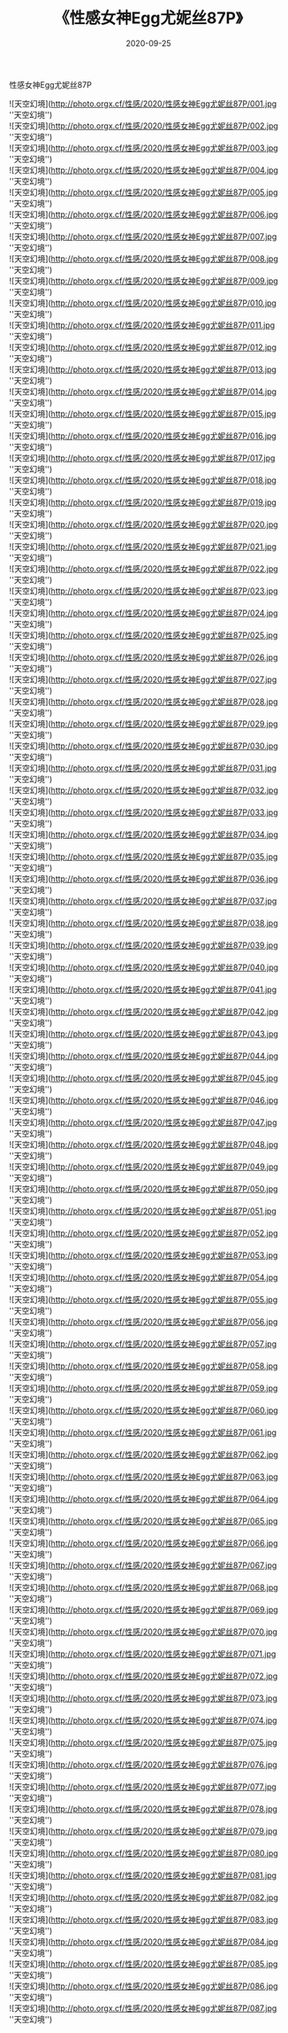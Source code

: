 ﻿---
layout: post
title: 《性感女神Egg尤妮丝87P》
date: 2020-09-25
img: http://photo.orgx.cf/性感/2020/性感女神Egg尤妮丝87P/000.jpg
tags: [美女,性感,泳衣]
---

性感女神Egg尤妮丝87P



![天空幻境](http://photo.orgx.cf/性感/2020/性感女神Egg尤妮丝87P/001.jpg ''天空幻境'')<br>
![天空幻境](http://photo.orgx.cf/性感/2020/性感女神Egg尤妮丝87P/002.jpg ''天空幻境'')<br>
![天空幻境](http://photo.orgx.cf/性感/2020/性感女神Egg尤妮丝87P/003.jpg ''天空幻境'')<br>
![天空幻境](http://photo.orgx.cf/性感/2020/性感女神Egg尤妮丝87P/004.jpg ''天空幻境'')<br>
![天空幻境](http://photo.orgx.cf/性感/2020/性感女神Egg尤妮丝87P/005.jpg ''天空幻境'')<br>
![天空幻境](http://photo.orgx.cf/性感/2020/性感女神Egg尤妮丝87P/006.jpg ''天空幻境'')<br>
![天空幻境](http://photo.orgx.cf/性感/2020/性感女神Egg尤妮丝87P/007.jpg ''天空幻境'')<br>
![天空幻境](http://photo.orgx.cf/性感/2020/性感女神Egg尤妮丝87P/008.jpg ''天空幻境'')<br>
![天空幻境](http://photo.orgx.cf/性感/2020/性感女神Egg尤妮丝87P/009.jpg ''天空幻境'')<br>
![天空幻境](http://photo.orgx.cf/性感/2020/性感女神Egg尤妮丝87P/010.jpg ''天空幻境'')<br>
![天空幻境](http://photo.orgx.cf/性感/2020/性感女神Egg尤妮丝87P/011.jpg ''天空幻境'')<br>
![天空幻境](http://photo.orgx.cf/性感/2020/性感女神Egg尤妮丝87P/012.jpg ''天空幻境'')<br>
![天空幻境](http://photo.orgx.cf/性感/2020/性感女神Egg尤妮丝87P/013.jpg ''天空幻境'')<br>
![天空幻境](http://photo.orgx.cf/性感/2020/性感女神Egg尤妮丝87P/014.jpg ''天空幻境'')<br>
![天空幻境](http://photo.orgx.cf/性感/2020/性感女神Egg尤妮丝87P/015.jpg ''天空幻境'')<br>
![天空幻境](http://photo.orgx.cf/性感/2020/性感女神Egg尤妮丝87P/016.jpg ''天空幻境'')<br>
![天空幻境](http://photo.orgx.cf/性感/2020/性感女神Egg尤妮丝87P/017.jpg ''天空幻境'')<br>
![天空幻境](http://photo.orgx.cf/性感/2020/性感女神Egg尤妮丝87P/018.jpg ''天空幻境'')<br>
![天空幻境](http://photo.orgx.cf/性感/2020/性感女神Egg尤妮丝87P/019.jpg ''天空幻境'')<br>
![天空幻境](http://photo.orgx.cf/性感/2020/性感女神Egg尤妮丝87P/020.jpg ''天空幻境'')<br>
![天空幻境](http://photo.orgx.cf/性感/2020/性感女神Egg尤妮丝87P/021.jpg ''天空幻境'')<br>
![天空幻境](http://photo.orgx.cf/性感/2020/性感女神Egg尤妮丝87P/022.jpg ''天空幻境'')<br>
![天空幻境](http://photo.orgx.cf/性感/2020/性感女神Egg尤妮丝87P/023.jpg ''天空幻境'')<br>
![天空幻境](http://photo.orgx.cf/性感/2020/性感女神Egg尤妮丝87P/024.jpg ''天空幻境'')<br>
![天空幻境](http://photo.orgx.cf/性感/2020/性感女神Egg尤妮丝87P/025.jpg ''天空幻境'')<br>
![天空幻境](http://photo.orgx.cf/性感/2020/性感女神Egg尤妮丝87P/026.jpg ''天空幻境'')<br>
![天空幻境](http://photo.orgx.cf/性感/2020/性感女神Egg尤妮丝87P/027.jpg ''天空幻境'')<br>
![天空幻境](http://photo.orgx.cf/性感/2020/性感女神Egg尤妮丝87P/028.jpg ''天空幻境'')<br>
![天空幻境](http://photo.orgx.cf/性感/2020/性感女神Egg尤妮丝87P/029.jpg ''天空幻境'')<br>
![天空幻境](http://photo.orgx.cf/性感/2020/性感女神Egg尤妮丝87P/030.jpg ''天空幻境'')<br>
![天空幻境](http://photo.orgx.cf/性感/2020/性感女神Egg尤妮丝87P/031.jpg ''天空幻境'')<br>
![天空幻境](http://photo.orgx.cf/性感/2020/性感女神Egg尤妮丝87P/032.jpg ''天空幻境'')<br>
![天空幻境](http://photo.orgx.cf/性感/2020/性感女神Egg尤妮丝87P/033.jpg ''天空幻境'')<br>
![天空幻境](http://photo.orgx.cf/性感/2020/性感女神Egg尤妮丝87P/034.jpg ''天空幻境'')<br>
![天空幻境](http://photo.orgx.cf/性感/2020/性感女神Egg尤妮丝87P/035.jpg ''天空幻境'')<br>
![天空幻境](http://photo.orgx.cf/性感/2020/性感女神Egg尤妮丝87P/036.jpg ''天空幻境'')<br>
![天空幻境](http://photo.orgx.cf/性感/2020/性感女神Egg尤妮丝87P/037.jpg ''天空幻境'')<br>
![天空幻境](http://photo.orgx.cf/性感/2020/性感女神Egg尤妮丝87P/038.jpg ''天空幻境'')<br>
![天空幻境](http://photo.orgx.cf/性感/2020/性感女神Egg尤妮丝87P/039.jpg ''天空幻境'')<br>
![天空幻境](http://photo.orgx.cf/性感/2020/性感女神Egg尤妮丝87P/040.jpg ''天空幻境'')<br>
![天空幻境](http://photo.orgx.cf/性感/2020/性感女神Egg尤妮丝87P/041.jpg ''天空幻境'')<br>
![天空幻境](http://photo.orgx.cf/性感/2020/性感女神Egg尤妮丝87P/042.jpg ''天空幻境'')<br>
![天空幻境](http://photo.orgx.cf/性感/2020/性感女神Egg尤妮丝87P/043.jpg ''天空幻境'')<br>
![天空幻境](http://photo.orgx.cf/性感/2020/性感女神Egg尤妮丝87P/044.jpg ''天空幻境'')<br>
![天空幻境](http://photo.orgx.cf/性感/2020/性感女神Egg尤妮丝87P/045.jpg ''天空幻境'')<br>
![天空幻境](http://photo.orgx.cf/性感/2020/性感女神Egg尤妮丝87P/046.jpg ''天空幻境'')<br>
![天空幻境](http://photo.orgx.cf/性感/2020/性感女神Egg尤妮丝87P/047.jpg ''天空幻境'')<br>
![天空幻境](http://photo.orgx.cf/性感/2020/性感女神Egg尤妮丝87P/048.jpg ''天空幻境'')<br>
![天空幻境](http://photo.orgx.cf/性感/2020/性感女神Egg尤妮丝87P/049.jpg ''天空幻境'')<br>
![天空幻境](http://photo.orgx.cf/性感/2020/性感女神Egg尤妮丝87P/050.jpg ''天空幻境'')<br>
![天空幻境](http://photo.orgx.cf/性感/2020/性感女神Egg尤妮丝87P/051.jpg ''天空幻境'')<br>
![天空幻境](http://photo.orgx.cf/性感/2020/性感女神Egg尤妮丝87P/052.jpg ''天空幻境'')<br>
![天空幻境](http://photo.orgx.cf/性感/2020/性感女神Egg尤妮丝87P/053.jpg ''天空幻境'')<br>
![天空幻境](http://photo.orgx.cf/性感/2020/性感女神Egg尤妮丝87P/054.jpg ''天空幻境'')<br>
![天空幻境](http://photo.orgx.cf/性感/2020/性感女神Egg尤妮丝87P/055.jpg ''天空幻境'')<br>
![天空幻境](http://photo.orgx.cf/性感/2020/性感女神Egg尤妮丝87P/056.jpg ''天空幻境'')<br>
![天空幻境](http://photo.orgx.cf/性感/2020/性感女神Egg尤妮丝87P/057.jpg ''天空幻境'')<br>
![天空幻境](http://photo.orgx.cf/性感/2020/性感女神Egg尤妮丝87P/058.jpg ''天空幻境'')<br>
![天空幻境](http://photo.orgx.cf/性感/2020/性感女神Egg尤妮丝87P/059.jpg ''天空幻境'')<br>
![天空幻境](http://photo.orgx.cf/性感/2020/性感女神Egg尤妮丝87P/060.jpg ''天空幻境'')<br>
![天空幻境](http://photo.orgx.cf/性感/2020/性感女神Egg尤妮丝87P/061.jpg ''天空幻境'')<br>
![天空幻境](http://photo.orgx.cf/性感/2020/性感女神Egg尤妮丝87P/062.jpg ''天空幻境'')<br>
![天空幻境](http://photo.orgx.cf/性感/2020/性感女神Egg尤妮丝87P/063.jpg ''天空幻境'')<br>
![天空幻境](http://photo.orgx.cf/性感/2020/性感女神Egg尤妮丝87P/064.jpg ''天空幻境'')<br>
![天空幻境](http://photo.orgx.cf/性感/2020/性感女神Egg尤妮丝87P/065.jpg ''天空幻境'')<br>
![天空幻境](http://photo.orgx.cf/性感/2020/性感女神Egg尤妮丝87P/066.jpg ''天空幻境'')<br>
![天空幻境](http://photo.orgx.cf/性感/2020/性感女神Egg尤妮丝87P/067.jpg ''天空幻境'')<br>
![天空幻境](http://photo.orgx.cf/性感/2020/性感女神Egg尤妮丝87P/068.jpg ''天空幻境'')<br>
![天空幻境](http://photo.orgx.cf/性感/2020/性感女神Egg尤妮丝87P/069.jpg ''天空幻境'')<br>
![天空幻境](http://photo.orgx.cf/性感/2020/性感女神Egg尤妮丝87P/070.jpg ''天空幻境'')<br>
![天空幻境](http://photo.orgx.cf/性感/2020/性感女神Egg尤妮丝87P/071.jpg ''天空幻境'')<br>
![天空幻境](http://photo.orgx.cf/性感/2020/性感女神Egg尤妮丝87P/072.jpg ''天空幻境'')<br>
![天空幻境](http://photo.orgx.cf/性感/2020/性感女神Egg尤妮丝87P/073.jpg ''天空幻境'')<br>
![天空幻境](http://photo.orgx.cf/性感/2020/性感女神Egg尤妮丝87P/074.jpg ''天空幻境'')<br>
![天空幻境](http://photo.orgx.cf/性感/2020/性感女神Egg尤妮丝87P/075.jpg ''天空幻境'')<br>
![天空幻境](http://photo.orgx.cf/性感/2020/性感女神Egg尤妮丝87P/076.jpg ''天空幻境'')<br>
![天空幻境](http://photo.orgx.cf/性感/2020/性感女神Egg尤妮丝87P/077.jpg ''天空幻境'')<br>
![天空幻境](http://photo.orgx.cf/性感/2020/性感女神Egg尤妮丝87P/078.jpg ''天空幻境'')<br>
![天空幻境](http://photo.orgx.cf/性感/2020/性感女神Egg尤妮丝87P/079.jpg ''天空幻境'')<br>
![天空幻境](http://photo.orgx.cf/性感/2020/性感女神Egg尤妮丝87P/080.jpg ''天空幻境'')<br>
![天空幻境](http://photo.orgx.cf/性感/2020/性感女神Egg尤妮丝87P/081.jpg ''天空幻境'')<br>
![天空幻境](http://photo.orgx.cf/性感/2020/性感女神Egg尤妮丝87P/082.jpg ''天空幻境'')<br>
![天空幻境](http://photo.orgx.cf/性感/2020/性感女神Egg尤妮丝87P/083.jpg ''天空幻境'')<br>
![天空幻境](http://photo.orgx.cf/性感/2020/性感女神Egg尤妮丝87P/084.jpg ''天空幻境'')<br>
![天空幻境](http://photo.orgx.cf/性感/2020/性感女神Egg尤妮丝87P/085.jpg ''天空幻境'')<br>
![天空幻境](http://photo.orgx.cf/性感/2020/性感女神Egg尤妮丝87P/086.jpg ''天空幻境'')<br>
![天空幻境](http://photo.orgx.cf/性感/2020/性感女神Egg尤妮丝87P/087.jpg ''天空幻境'')<br>